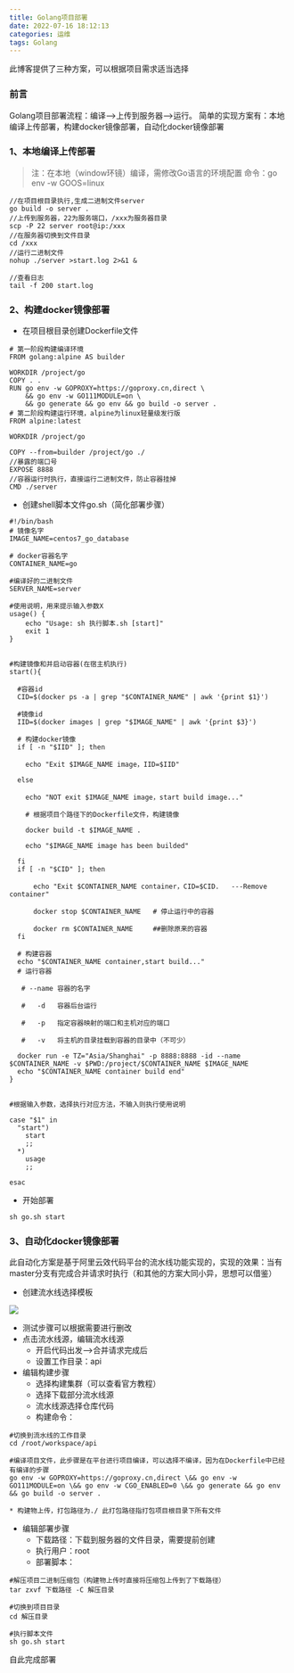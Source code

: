 ```yaml
---
title: Golang项目部署
date: 2022-07-16 18:12:13
categories: 运维
tags: Golang
---
```


此博客提供了三种方案，可以根据项目需求适当选择

<!-- more -->

### 前言
Golang项目部署流程：编译——>上传到服务器——>运行。
简单的实现方案有：本地编译上传部署，构建docker镜像部署，自动化docker镜像部署
### 1、本地编译上传部署
>注：在本地（window环镜）编译，需修改Go语言的环境配置
>命令：go env -w GOOS=linux

```
//在项目根目录执行,生成二进制文件server
go build -o server .
//上传到服务器，22为服务端口，/xxx为服务器目录
scp -P 22 server root@ip:/xxx
//在服务器切换到文件目录
cd /xxx
//运行二进制文件
nohup ./server >start.log 2>&1 &

//查看日志
tail -f 200 start.log
```
### 2、构建docker镜像部署
* 在项目根目录创建Dockerfile文件
```
# 第一阶段构建编译环境
FROM golang:alpine AS builder

WORKDIR /project/go
COPY . .
RUN go env -w GOPROXY=https://goproxy.cn,direct \
    && go env -w GO111MODULE=on \
    && go generate && go env && go build -o server .
# 第二阶段构建运行环境，alpine为linux轻量级发行版
FROM alpine:latest

WORKDIR /project/go

COPY --from=builder /project/go ./
//暴露的端口号
EXPOSE 8888
//容器运行时执行，直接运行二进制文件，防止容器挂掉
CMD ./server

```
* 创建shell脚本文件go.sh（简化部署步骤）
```
#!/bin/bash
# 镜像名字
IMAGE_NAME=centos7_go_database

# docker容器名字
CONTAINER_NAME=go

#编译好的二进制文件
SERVER_NAME=server

#使用说明，用来提示输入参数X
usage() {
    echo "Usage: sh 执行脚本.sh [start]"
    exit 1
}

  
#构建镜像和并启动容器(在宿主机执行)
start(){

  #容器id
  CID=$(docker ps -a | grep "$CONTAINER_NAME" | awk '{print $1}')

  #镜像id
  IID=$(docker images | grep "$IMAGE_NAME" | awk '{print $3}')

  # 构建docker镜像
  if [ -n "$IID" ]; then

    echo "Exit $IMAGE_NAME image，IID=$IID"

  else

    echo "NOT exit $IMAGE_NAME image，start build image..."

    # 根据项目个路径下的Dockerfile文件，构建镜像

    docker build -t $IMAGE_NAME .

    echo "$IMAGE_NAME image has been builded"

  fi
  if [ -n "$CID" ]; then

      echo "Exit $CONTAINER_NAME container，CID=$CID.   ---Remove container"

      docker stop $CONTAINER_NAME   # 停止运行中的容器

      docker rm $CONTAINER_NAME     ##删除原来的容器
  fi

  # 构建容器
  echo "$CONTAINER_NAME container,start build..."
  # 运行容器

   # --name 容器的名字

   #   -d   容器后台运行

   #   -p   指定容器映射的端口和主机对应的端口

   #   -v   将主机的目录挂载到容器的目录中（不可少）

  docker run -e TZ="Asia/Shanghai" -p 8888:8888 -id --name $CONTAINER_NAME -v $PWD:/project/$CONTAINER_NAME $IMAGE_NAME
  echo "$CONTAINER_NAME container build end"
}


#根据输入参数，选择执行对应方法，不输入则执行使用说明

case "$1" in
  "start")
    start
    ;;
  *)
    usage
    ;;

esac
```
* 开始部署
```
sh go.sh start
```

### 3、自动化docker镜像部署
此自动化方案是基于阿里云效代码平台的流水线功能实现的，实现的效果：当有master分支有完成合并请求时执行（和其他的方案大同小异，思想可以借鉴）
* 创建流水线选择模板

![](https://fastly.jsdelivr.net/gh/zglgithubx/picture/img/202207161736015.png)

* 测试步骤可以根据需要进行删改
* 点击流水线源，编辑流水线源
	* 开启代码出发——>合并请求完成后
	* 设置工作目录：api
* 编辑构建步骤
	* 选择构建集群（可以查看官方教程）
	* 选择下载部分流水线源
	* 流水线源选择仓库代码
	* 构建命令：
```
#切换到流水线的工作目录
cd /root/workspace/api

#编译项目文件，此步骤是在平台进行项目编译，可以选择不编译，因为在Dockerfile中已经有编译的步骤
go env -w GOPROXY=https://goproxy.cn,direct \&& go env -w GO111MODULE=on \&& go env -w CGO_ENABLED=0 \&& go generate && go env && go build -o server .

```
	* 构建物上传，打包路径为./ 此打包路径指打包项目根目录下所有文件
* 编辑部署步骤
	* 下载路径：下载到服务器的文件目录，需要提前创建
	* 执行用户：root
	* 部署脚本：
```
#解压项目二进制压缩包（构建物上传时直接将压缩包上传到了下载路径）
tar zxvf 下载路径 -C 解压目录

#切换到项目目录
cd 解压目录

#执行脚本文件
sh go.sh start
```

自此完成部署